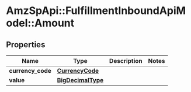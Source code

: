 # AmzSpApi::FulfillmentInboundApiModel::Amount

## Properties
Name | Type | Description | Notes
------------ | ------------- | ------------- | -------------
**currency_code** | [**CurrencyCode**](CurrencyCode.md) |  | 
**value** | [**BigDecimalType**](BigDecimalType.md) |  | 

